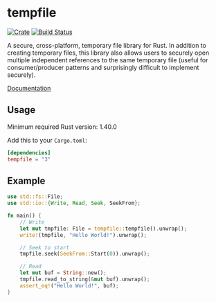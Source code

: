 tempfile
========

[![Crate](https://img.shields.io/crates/v/tempfile.svg)](https://crates.io/crates/tempfile)
[![Build Status](https://github.com/Stebalien/tempfile/actions/workflows/ci.yml/badge.svg?branch=master)](https://github.com/Stebalien/tempfile/actions/workflows/ci.yml?query=branch%3Amaster)

A secure, cross-platform, temporary file library for Rust. In addition to creating
temporary files, this library also allows users to securely open multiple
independent references to the same temporary file (useful for consumer/producer
patterns and surprisingly difficult to implement securely).

[Documentation](https://docs.rs/tempfile/)

Usage
-----

Minimum required Rust version: 1.40.0

Add this to your `Cargo.toml`:
```toml
[dependencies]
tempfile = "3"
```

Example
-------

```rust
use std::fs::File;
use std::io::{Write, Read, Seek, SeekFrom};

fn main() {
    // Write
    let mut tmpfile: File = tempfile::tempfile().unwrap();
    write!(tmpfile, "Hello World!").unwrap();

    // Seek to start
    tmpfile.seek(SeekFrom::Start(0)).unwrap();

    // Read
    let mut buf = String::new();
    tmpfile.read_to_string(&mut buf).unwrap();
    assert_eq!("Hello World!", buf);
}
```
